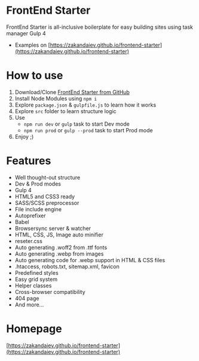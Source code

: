 # FrontEnd Starter
FrontEnd Starter is all-inclusive boilerplate for easy building sites using task manager Gulp 4
* Examples on [https://zakandaiev.github.io/frontend-starter](https://zakandaiev.github.io/frontend-starter)

# How to use
1. Download/Clone [FrontEnd Starter from GitHub](https://github.com/zakandaiev/frontend-starter)
2. Install Node Modules using `npm i`
3. Explore `package.json` & `gulpfile.js` to learn how it works
4. Explore `src` folder to learn structure logic
5. Use
	* `npm run dev` or `gulp` task to start Dev mode
	* `npm run prod` or `gulp --prod` task to start Prod mode
6. Enjoy ;)

# Features
* Well thought-out structure
* Dev & Prod modes
* Gulp 4
* HTML5 and CSS3 ready
* SASS/SCSS preprocessor
* File include engine
* Autoprefixer
* Babel
* Browsersync server & watcher
* HTML, CSS, JS, Image auto minifier
* reseter.css
* Auto generating .woff2 from .ttf fonts
* Auto generating .webp from images
* Auto generating code for .webp support in HTML & CSS files
* .htaccess, robots.txt, sitemap.xml, favicon
* Predefined styles
* Easy grid system
* Helper classes
* Cross-browser compatibility
* 404 page
* And more...

# Homepage
[https://zakandaiev.github.io/frontend-starter](https://zakandaiev.github.io/frontend-starter)
